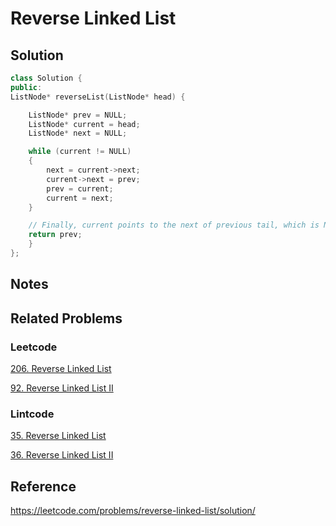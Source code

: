 # Reverse Linked List

## Solution

```cpp
class Solution {
public:
ListNode* reverseList(ListNode* head) {

    ListNode* prev = NULL;
    ListNode* current = head;
    ListNode* next = NULL;

    while (current != NULL)
    {
        next = current->next;
        current->next = prev;
        prev = current;
        current = next;
    }

    // Finally, current points to the next of previous tail, which is NULL, and prev points to the previous tail. Therefore, prev is the new head.
    return prev;
    }
};
```

## Notes


## Related Problems

### Leetcode

[206. Reverse Linked List](https://leetcode.com/problems/reverse-linked-list/)

[92. Reverse Linked List II](https://leetcode.com/problems/reverse-linked-list-ii/)

### Lintcode

[35. Reverse Linked List](https://www.lintcode.com/problem/reverse-linked-list/description)

[36. Reverse Linked List II](https://www.lintcode.com/problem/reverse-linked-list-ii/description)


## Reference

https://leetcode.com/problems/reverse-linked-list/solution/